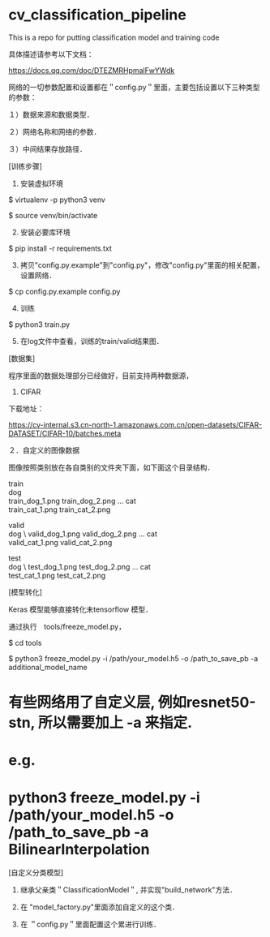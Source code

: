 # cv_classification_pipeline
This is a repo for putting classification model and training code

具体描述请参考以下文档：

https://docs.qq.com/doc/DTEZMRHpmalFwYWdk


网络的一切参数配置和设置都在＂config.py＂里面，主要包括设置以下三种类型的参数：

１）数据来源和数据类型．

２）网络名称和网络的参数．

３）中间结果存放路径．


[训练步骤]

1. 安装虚拟环境

$ virtualenv -p python3 venv

$ source venv/bin/activate

2. 安装必要库环境

$ pip install -r requirements.txt

3. 拷贝"config.py.example"到"config.py"，修改"config.py"里面的相关配置，设置网络．

$ cp config.py.example config.py

4. 训练

$ python3 train.py

5. 在log文件中查看，训练的train/valid结果图．

[数据集] 
  
  程序里面的数据处理部分已经做好，目前支持两种数据源，

1. CIFAR

下载地址：

https://cv-internal.s3.cn-north-1.amazonaws.com.cn/open-datasets/CIFAR-DATASET/CIFAR-10/batches.meta

２．自定义的图像数据

图像按照类别放在各自类别的文件夹下面，如下面这个目录结构．

train \
       dog \
             train_dog_1.png
             train_dog_2.png
             ...
       cat \
             train_cat_1.png
             train_cat_2.png
             
valid \
       dog \ 
             valid_dog_1.png
             valid_dog_2.png
             ...
       cat \
             valid_cat_1.png
             valid_cat_2.png

test \
      dog \ 
             test_dog_1.png
             test_dog_2.png
             ...
      cat \
             test_cat_1.png
             test_cat_2.png

[模型转化]

Keras 模型能够直接转化未tensorflow 模型．

通过执行　tools/freeze_model.py，

$ cd tools

$ python3  freeze_model.py  -i  /path/your_model.h5  -o  /path_to_save_pb -a additional_model_name
# 有些网络用了自定义层, 例如resnet50-stn, 所以需要加上 -a 来指定.
# e.g.
# python3  freeze_model.py  -i  /path/your_model.h5  -o  /path_to_save_pb -a BilinearInterpolation


[自定义分类模型]

1. 继承父亲类＂ClassificationModel＂, 并实现"build_network"方法．

2. 在 "model_factory.py"里面添加自定义的这个类．

3. 在 ＂config.py＂里面配置这个累进行训练．
